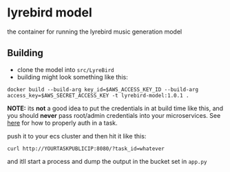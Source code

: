 # lyrebird model

the container for running the lyrebird music generation model

## Building
* clone the model into `src/LyreBird`
* building might look something like this:
```
docker build --build-arg key_id=$AWS_ACCESS_KEY_ID --build-arg access_key=$AWS_SECRET_ACCESS_KEY -t lyrebird-model:1.0.1 .
```
**NOTE:** its **not** a good idea to put the credentials in at build time like this, and you should **never** pass root/admin credentials into your microservices. See [here](https://docs.aws.amazon.com/AmazonECS/latest/developerguide/task-iam-roles.html) for how to properly auth in a task.

push it to your ecs cluster and then hit it like this:
```
curl http://YOURTASKPUBLICIP:8080/?task_id=whatever
```
 and itll start a process and dump the output in the bucket set in `app.py`